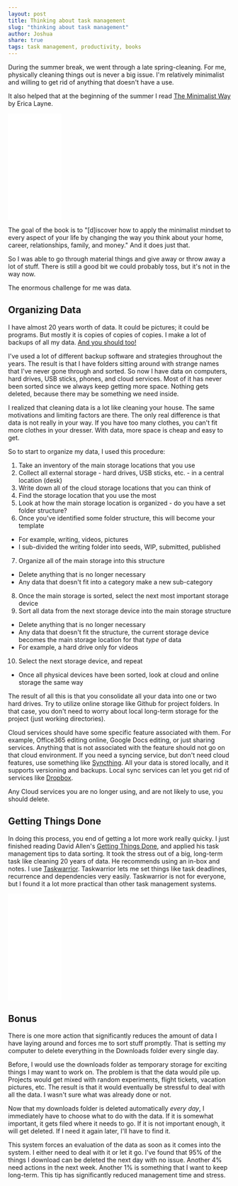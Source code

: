 ```yaml
---
layout: post
title: Thinking about task management
slug: "thinking about task management"
author: Joshua
share: true
tags: task management, productivity, books
---
```


During the summer break, we went through a late spring-cleaning. For me,
physically cleaning things out is never a big issue. I'm relatively minimalist and willing to get rid of anything that doesn't have a use.

It also helped that at the beginning of the summer I read [The Minimalist Way](https://amzn.to/31NoRey) by
Erica Layne.

<iframe style="width:120px;height:240px;" marginwidth="0" marginheight="0" scrolling="no" frameborder="0" src="//ws-na.amazon-adsystem.com/widgets/q?ServiceVersion=20070822&OneJS=1&Operation=GetAdHtml&MarketPlace=US&source=ss&ref=as_ss_li_til&ad_type=product_link&tracking_id=thethinkingfo-20&language=en_US&marketplace=amazon&region=US&placement=164152345X&asins=164152345X&linkId=0c2d6cb98900a6a6839e566aea4cf90f&show_border=true&link_opens_in_new_window=true"></iframe>

The goal of the book is to "[d]iscover how to apply the minimalist mindset to every aspect of your life by changing the way you think about your home, career, relationships, family, and money." And it does just that.

So I was able to go through material things and give away or throw away a lot of stuff. There is still a good bit we could probably toss, but it's not in the way now.

The enormous challenge for me was data.

## Organizing Data
I have almost 20 years worth of data. It could be pictures; it could be programs. But mostly it is copies of copies of copies. I make a lot of backups of all my data. [And you should too!](https://amzn.to/2HcqP0h)

I've used a lot of different backup software and strategies throughout the years. The result is that I have
folders sitting around with strange names that I've never gone through and sorted. So now I have data on computers, hard drives, USB sticks, phones, and cloud services. Most of it has never been sorted since we always keep getting more space. Nothing gets deleted, because there may be something we need inside.

I realized that cleaning data is a lot like cleaning your house. The same motivations and limiting factors are there. The only real difference is that data is not really in your way. If you have too many clothes, you can't fit more clothes in your dresser. With data, more space is cheap and easy to get.

So to start to organize my data, I used this procedure:

1. Take an inventory of the main storage locations that you use
2. Collect all external storage - hard drives, USB sticks, etc. - in a central location (desk)
3. Write down all of the cloud storage locations that you can think of
4. Find the storage location that you use the most
5. Look at how the main storage location is organized - do you have a set folder structure?
6. Once you've identified some folder structure, this will become your template
 * For example, writing, videos, pictures
 * I sub-divided the writing folder into seeds, WIP, submitted, published
7. Organize all of the main storage into this structure
 * Delete anything that is no longer necessary
 * Any data that doesn't fit into a category make a new sub-category
8. Once the main storage is sorted, select the next most important storage device
9. Sort all data from the next storage device into the main storage structure
 * Delete anything that is no longer necessary
 * Any data that doesn't fit the structure, the current storage device becomes the main storage location for that *type* of data
 * For example, a hard drive only for videos
10. Select the next storage device, and repeat
 * Once all physical devices have been sorted, look at cloud and online storage the same way

The result of all this is that you consolidate all your data into one or two hard drives. Try to utilize online storage like Github for project folders. In that case, you don't need to worry about local long-term storage for the project (just working directories).

Cloud services should have some specific feature associated with them. For example, Office365 editing online, Google Docs editing, or just sharing services. Anything that is not associated with the feature should not go on that cloud environment. If you need a syncing service, but don't need cloud features, use something like [Syncthing](https://syncthing.net/). All your data is stored locally, and it supports versioning and backups. Local sync services can let you get rid of services like [Dropbox](https://db.tt/5ZRB81Zl).

Any Cloud services you are no longer using, and are not likely to use, you should delete.

## Getting Things Done
In doing this process, you end of getting a lot more work really quicky. I just finished reading David Allen's [Getting Things Done](https://amzn.to/2Zchn34), and applied his task management tips to data sorting. It took the stress out of a big, long-term task like cleaning 20 years of data. He recommends using an in-box and notes. I use [Taskwarrior](https://taskwarrior.org/). Taskwarrior lets me set things like task deadlines, recurrence and dependencies very easily. Taskwarrior is not for everyone, but I found it a lot more practical than other task management systems.

<iframe style="width:120px;height:240px;" marginwidth="0" marginheight="0" scrolling="no" frameborder="0" src="//ws-na.amazon-adsystem.com/widgets/q?ServiceVersion=20070822&OneJS=1&Operation=GetAdHtml&MarketPlace=US&source=ss&ref=as_ss_li_til&ad_type=product_link&tracking_id=thethinkingfo-20&language=en_US&marketplace=amazon&region=US&placement=0143126563&asins=0143126563&linkId=4bbd95fbbe923ac37c1fd1ceefd96ae7&show_border=true&link_opens_in_new_window=true"></iframe>

## Bonus
There is one more action that significantly reduces the amount of data I have laying around and forces me to sort stuff promptly. That is setting my computer to delete everything in the Downloads folder every single day.

Before, I would use the downloads folder as temporary storage for exciting things I may want to work on. The problem is that the data would pile up. Projects would get mixed with random experiments, flight tickets, vacation pictures, etc. The result is that it would eventually be stressful to deal with all the data. I wasn't sure what was already done or not.

Now that my downloads folder is deleted automatically *every day*, I immediately have to choose what to do with the data. If it is somewhat important, it gets filed where it needs to go. If it is not important enough, it will get deleted. If I need it again later, I'll have to find it.

This system forces an evaluation of the data as soon as it comes into the system. I either need to deal with it or let it go. I've found that 95% of the things I download can be deleted the next day with no issue. Another 4% need actions in the next week. Another 1% is something that I want to keep long-term. This tip has significantly reduced management time and stress.